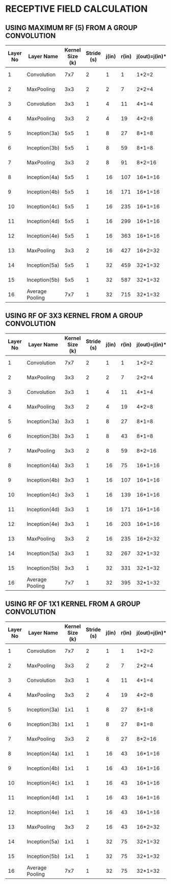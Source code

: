 # RECEPTIVE FIELD CALCULATION

## USING MAXIMUM RF (5) FROM A GROUP CONVOLUTION

| Layer No | Layer Name      | Kernel Size (k) | Stride (s) | j(in) | r(in) | j(out)=j(in)*s | Calculation r(out)=r(in)+(k-1)*j(in) |
| -------- | --------------- | --------------- | ---------- | ----- | ----- | -------------- | ------------------------------------ |
| 1        | Convolution     | 7x7             | 2          | 1     | 1     | 1*2=2          | 1+(7-1)*1=7                          |
| 2        | MaxPooling      | 3x3             | 2          | 2     | 7     | 2*2=4          | 7+(3-1)*2=11                         |
| 3        | Convolution     | 3x3             | 1          | 4     | 11    | 4*1=4          | 11+(3-1)*4=19                        |
| 4        | MaxPooling      | 3x3             | 2          | 4     | 19    | 4*2=8          | 19+(3-1)*4=27                        |
| 5        | Inception(3a)   | 5x5             | 1          | 8     | 27    | 8*1=8          | 27+(5-1)*8=59                        |
| 6        | Inception(3b)   | 5x5             | 1          | 8     | 59    | 8*1=8          | 59+(5-1)*8=91                        |
| 7        | MaxPooling      | 3x3             | 2          | 8     | 91    | 8*2=16         | 91+(3-1)*8=107                       |
| 8        | Inception(4a)   | 5x5             | 1          | 16    | 107   | 16*1=16        | 107+(5-1)*16=171                     |
| 9        | Inception(4b)   | 5x5             | 1          | 16    | 171   | 16*1=16        | 171+(5-1)*16=235                     |
| 10       | Inception(4c)   | 5x5             | 1          | 16    | 235   | 16*1=16        | 235+(5-1)*16=299                     |
| 11       | Inception(4d)   | 5x5             | 1          | 16    | 299   | 16*1=16        | 299+(5-1)*16=363                     |
| 12       | Inception(4e)   | 5x5             | 1          | 16    | 363   | 16*1=16        | 363+(5-1)*16=427                     |
| 13       | MaxPooling      | 3x3             | 2          | 16    | 427   | 16*2=32        | 427+(3-1)*16=459                     |
| 14       | Inception(5a)   | 5x5             | 1          | 32    | 459   | 32*1=32        | 459+(5-1)*32=587                     |
| 15       | Inception(5b)   | 5x5             | 1          | 32    | 587   | 32*1=32        | 587+(5-1)*32=715                     |
| 16       | Average Pooling | 7x7             | 1          | 32    | 715   | 32*1=32        | 715+(7-1)*32=907                     |



## USING RF OF 3X3 KERNEL FROM A GROUP CONVOLUTION

| Layer No | Layer Name      | Kernel Size (k) | Stride (s) | j(in) | r(in) | j(out)=j(in)*s | Calculation r(out)=r(in)+(k-1)*j(in) |
| -------- | --------------- | --------------- | ---------- | ----- | ----- | -------------- | ------------------------------------ |
| 1        | Convolution     | 7x7             | 2          | 1     | 1     | 1*2=2          | 1+(7-1)*1=7                          |
| 2        | MaxPooling      | 3x3             | 2          | 2     | 7     | 2*2=4          | 7+(3-1)*2=11                         |
| 3        | Convolution     | 3x3             | 1          | 4     | 11    | 4*1=4          | 11+(3-1)*4=19                        |
| 4        | MaxPooling      | 3x3             | 2          | 4     | 19    | 4*2=8          | 19+(3-1)*4=27                        |
| 5        | Inception(3a)   | 3x3             | 1          | 8     | 27    | 8*1=8          | 27+(3-1)*8=43                        |
| 6        | Inception(3b)   | 3x3             | 1          | 8     | 43    | 8*1=8          | 43+(3-1)*8=59                        |
| 7        | MaxPooling      | 3x3             | 2          | 8     | 59    | 8*2=16         | 59+(3-1)*8=75                        |
| 8        | Inception(4a)   | 3x3             | 1          | 16    | 75    | 16*1=16        | 75+(3-1)*16=107                      |
| 9        | Inception(4b)   | 3x3             | 1          | 16    | 107   | 16*1=16        | 107+(3-1)*16=139                     |
| 10       | Inception(4c)   | 3x3             | 1          | 16    | 139   | 16*1=16        | 139+(3-1)*16=171                     |
| 11       | Inception(4d)   | 3x3             | 1          | 16    | 171   | 16*1=16        | 171+(3-1)*16=203                     |
| 12       | Inception(4e)   | 3x3             | 1          | 16    | 203   | 16*1=16        | 203+(3-1)*16=235                     |
| 13       | MaxPooling      | 3x3             | 2          | 16    | 235   | 16*2=32        | 235+(3-1)*16=267                     |
| 14       | Inception(5a)   | 3x3             | 1          | 32    | 267   | 32*1=32        | 267+(3-1)*32=331                     |
| 15       | Inception(5b)   | 3x3             | 1          | 32    | 331   | 32*1=32        | 331+(3-1)*32=395                     |
| 16       | Average Pooling | 7x7             | 1          | 32    | 395   | 32*1=32        | 395+(7-1)*32=587                     |



## USING RF OF 1X1 KERNEL FROM A GROUP CONVOLUTION

| Layer No | Layer Name      | Kernel Size (k) | Stride (s) | j(in) | r(in) | j(out)=j(in)*s | Calculation r(out)=r(in)+(k-1)*j(in) |
| -------- | --------------- | --------------- | ---------- | ----- | ----- | -------------- | ------------------------------------ |
| 1        | Convolution     | 7x7             | 2          | 1     | 1     | 1*2=2          | 1+(7-1)*1=7                          |
| 2        | MaxPooling      | 3x3             | 2          | 2     | 7     | 2*2=4          | 7+(3-1)*2=11                         |
| 3        | Convolution     | 3x3             | 1          | 4     | 11    | 4*1=4          | 11+(3-1)*4=19                        |
| 4        | MaxPooling      | 3x3             | 2          | 4     | 19    | 4*2=8          | 19+(3-1)*4=27                        |
| 5        | Inception(3a)   | 1x1             | 1          | 8     | 27    | 8*1=8          | 27+(1-1)*8=27                        |
| 6        | Inception(3b)   | 1x1             | 1          | 8     | 27    | 8*1=8          | 27+(1-1)*8=27                        |
| 7        | MaxPooling      | 3x3             | 2          | 8     | 27    | 8*2=16         | 27+(3-1)*8=43                        |
| 8        | Inception(4a)   | 1x1             | 1          | 16    | 43    | 16*1=16        | 43+(1-1)*16=43                       |
| 9        | Inception(4b)   | 1x1             | 1          | 16    | 43    | 16*1=16        | 43+(1-1)*16=43                       |
| 10       | Inception(4c)   | 1x1             | 1          | 16    | 43    | 16*1=16        | 43+(1-1)*16=43                       |
| 11       | Inception(4d)   | 1x1             | 1          | 16    | 43    | 16*1=16        | 43+(1-1)*16=43                       |
| 12       | Inception(4e)   | 1x1             | 1          | 16    | 43    | 16*1=16        | 43+(1-1)*16=43                       |
| 13       | MaxPooling      | 3x3             | 2          | 16    | 43    | 16*2=32        | 43+(3-1)*16=75                       |
| 14       | Inception(5a)   | 1x1             | 1          | 32    | 75    | 32*1=32        | 75+(1-1)*32=75                       |
| 15       | Inception(5b)   | 1x1             | 1          | 32    | 75    | 32*1=32        | 75+(1-1)*32=75                       |
| 16       | Average Pooling | 7x7             | 1          | 32    | 75    | 32*1=32        | 75+(7-1)*32=267                      |

